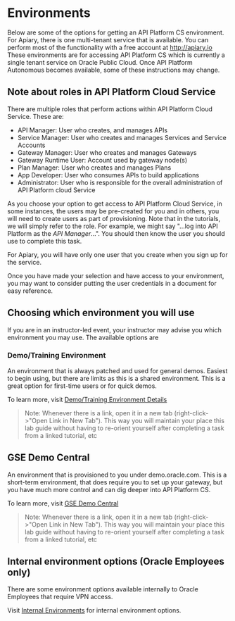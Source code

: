 # Environments
Below are some of the options for getting an API Platform CS environment.  For Apiary, there is one multi-tenant service that is available.  You can perform most of the functionality with a free account at http://apiary.io  These environments are for accessing API Platform CS which is currently a single tenant service on Oracle Public Cloud.  Once API Platform Autonomous becomes available, some of these instructions may change.

## Note about roles in API Platform Cloud Service
There are multiple roles that perform actions within API Platform Cloud Service.  These are:

- API Manager: User who creates, and manages APIs
- Service Manager: User who creates and manages Services and Service Accounts
- Gateway Manager: User who creates and manages Gateways
- Gateway Runtime User: Account used by gateway node(s)
- Plan Manager: User who creates and manages Plans
- App Developer: User who consumes APIs to build applications
- Administrator: User who is responsible for the overall administration of API Platform cloud Service

As you choose your option to get access to API Platform Cloud Service, in some instances, the users may be pre-created for you and in others, you will need to create users as part of provisioning.  Note that in the tutorials, we will simply refer to the role.  For example, we might say "...log into API Platform as the *API Manager*...".  You should then know the user you should use to complete this task.

For Apiary, you will have only one user that you create when you sign up for the service.

Once you have made your selection and have access to your environment, you may want to consider putting the user credentials in a document for easy reference.

## Choosing which environment you will use
If you are in an instructor-led event, your instructor may advise you which environment you may use.  The available options are

### Demo/Training Environment
An environment that is always patched and used for general demos.  Easiest to begin using, but there are limits as this is a shared environment.  This is a great option for first-time users or for quick demos.

To learn more, visit [Demo/Training Environment Details](./pmDemo.md)

>Note: Whenever there is a link, open it in a new tab (right-click->"Open Link in New Tab").  This way you will maintain your place this lab guide without having to re-orient yourself after completing a task from a linked tutorial, etc

## GSE Demo Central
An environment that is provisioned to you under demo.oracle.com.  This is a short-term environment, that does require you to set up your gateway, but you have much more control and can dig deeper into API Platform CS.

To learn more, visit [GSE Demo Central](./gseDemo.md)

>Note: Whenever there is a link, open it in a new tab (right-click->"Open Link in New Tab").  This way you will maintain your place this lab guide without having to re-orient yourself after completing a task from a linked tutorial, etc

## Internal environment options (Oracle Employees only)
There are some environment options available internally to Oracle Employees that require VPN access.  

Visit [Internal Environments](https://stbeehive.oracle.com/teamcollab/wiki/API+PLATFORM:Internal+Environments) for internal environment options.
